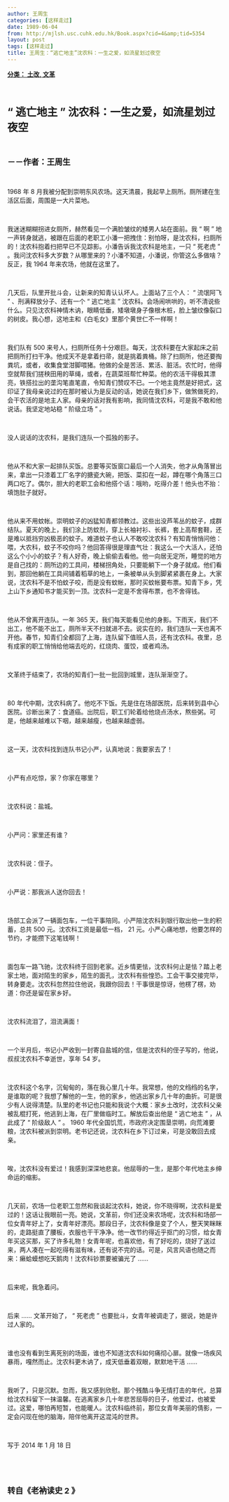 ```yaml
---
author: 王周生
categories: [这样走过]
date: 1989-06-04
from: http://mjlsh.usc.cuhk.edu.hk/Book.aspx?cid=4&amp;tid=5354
layout: post
tags: [这样走过]
title: 王周生：“逃亡地主”沈农科：一生之爱，如流星划过夜空
---
```


<div style="margin: 15px 10px 10px 0px;">
<div>
<span id="ctl00_ContentPlaceHolder1_chapter1_SubjectLabel" style="font-weight:bold;text-decoration:underline;">
   分类： 土改, 文革
  </span>
</div>
<p class="p1">
<b>
<font size="5">
<span class="s1">
</span>
<br/>
</font>
</b>
</p>
<p class="p2">
<b>
<font size="5">
<span class="s2" style="">
<font size="5">
      “
     </font>
</span>
<span class="s1" style="">
     逃亡地主
    </span>
<span class="s2" style="">
<font size="5">
      ”
     </font>
</span>
<span class="s1" style="">
     沈农科：一生之爱，如流星划过夜空
    </span>
</font>
</b>
</p>
<p class="p1">
<b>
<font size="4">
<span class="s1">
</span>
<br/>
</font>
</b>
</p>
<p class="p2">
<span class="s1">
<b>
<font size="4">
     －－作者：王周生
    </font>
</b>
</span>
</p>
<p class="p1">
<span class="s1">
</span>
<br/>
</p>
<p class="p2">
<span class="s2">
   1968
  </span>
<span class="s1">
   年
  </span>
<span class="s2">
   8
  </span>
<span class="s1">
   月我被分配到崇明东风农场。这天清晨，我起早上厕所。厕所建在生活区后面，周围是一大片菜地。
  </span>
</p>
<p class="p1">
<span class="s1">
</span>
<br/>
</p>
<p class="p2">
<span class="s1">
   我迷迷糊糊拐进女厕所，赫然看见一个满脸皱纹的矮男人站在面前。我
  </span>
<span class="s2">
   “
  </span>
<span class="s1">
   啊
  </span>
<span class="s2">
   ”
  </span>
<span class="s1">
   地一声转身就逃，被跟在后面的老职工小潘一把拽住：别怕呀，是沈农科，扫厕所的！沈农科抱着扫把早已不见踪影。小潘告诉我沈农科是地主，一只
  </span>
<span class="s2">
   “
  </span>
<span class="s1">
   死老虎
  </span>
<span class="s2">
   ”
  </span>
<span class="s1">
   。我问沈农科多大岁数？从哪里来的？小潘不知道，小潘说，你管这么多做啥？反正，我
  </span>
<span class="s2">
   1964
  </span>
<span class="s1">
   年来农场，他就在这里了。
  </span>
</p>
<p class="p1">
<span class="s1">
</span>
<br/>
</p>
<p class="p2">
<span class="s1">
   几天后，队里开批斗会，让新来的知青认认坏人。上面站了三个人：
  </span>
<span class="s2">
   “
  </span>
<span class="s1">
   流氓阿飞
  </span>
<span class="s2">
   ”
  </span>
<span class="s1">
   、刑满释放分子、还有一个
  </span>
<span class="s2">
   “
  </span>
<span class="s1">
   逃亡地主
  </span>
<span class="s2">
   ”
  </span>
<span class="s1">
   沈农科。会场闹哄哄的，听不清说些什么。只见沈农科神情木讷，眼睛低垂，矮墩墩身子像根木桩，脸上皱纹像裂口的树皮。我心想，这地主和《白毛女》里那个黄世仁不一样啊！
  </span>
</p>
<p class="p1">
<span class="s1">
</span>
<br/>
</p>
<p class="p2">
<span class="s1">
   我们队有
  </span>
<span class="s2">
   500
  </span>
<span class="s1">
   来号人，扫厕所任务十分艰巨。每天，沈农科要在大家起床之前把厕所打扫干净。他成天不是拿着扫帚，就是挑着粪桶。除了扫厕所，他还要掏粪坑，或者，收集食堂泔脚喂猪。他做的全是苦活、累活、脏活。农忙时，他得空就帮我们搓秧田用的草绳，或者，在蔬菜班帮忙种菜。他的农活干得极其漂亮，铁搭拉出的垄沟笔直笔直，令知青们赞叹不已。一个地主竟然是好把式，这印证了我母亲说过的在那时被认为是反动的话，她说在我们乡下，做煞做死的，会干农活的是地主人家。母亲的话对我有影响，我同情沈农科，可是我不敢和他说话。我坚定地站稳
  </span>
<span class="s2">
   “
  </span>
<span class="s1">
   阶级立场
  </span>
<span class="s2">
   ”
  </span>
<span class="s1">
   。
  </span>
</p>
<p class="p1">
<span class="s1">
</span>
<br/>
</p>
<p class="p2">
<span class="s1">
   没人说话的沈农科，是我们连队一个孤独的影子。
  </span>
</p>
<p class="p1">
<span class="s1">
</span>
<br/>
</p>
<p class="p2">
<span class="s1">
   他从不和大家一起排队买饭。总要等买饭窗口最后一个人消失，他才从角落冒出来，拿出一只漆着工厂名字的搪瓷大碗，把饭、菜扣在一起，蹲在哪个角落三口两口吃了。偶尔，胆大的老职工会和他搭个话：哦哟，吃得介差！他头也不抬：填饱肚子就好。
  </span>
</p>
<p class="p1">
<span class="s1">
</span>
<br/>
</p>
<p class="p2">
<span class="s1">
   他从来不用蚊帐。崇明蚊子的凶猛知青都领教过。这些出没芦苇丛的蚊子，成群结队。夏天的晚上，我们涂上防蚊剂，穿上长袖衬衫、长裤，套上高帮套鞋，还是难以抵挡穷凶极恶的蚊子。难道蚊子也认人不敢咬沈农科？有知青悄悄问他：喂，大农科，蚊子不咬你吗？他回答得很是理直气壮：我这么一个大活人，还怕这么个小小的蚊子？有人好奇，晚上偷偷去看他。他一向居无定所，睡觉的地方是自己找的：厕所边的工具间，楼梯拐角处，只要能躺下一个身子就成。他们看到，那回他躺在工具间铺着稻草的地上，一条被单从头到脚紧紧裹在身上。大家说，沈农科不是不怕蚊子咬，而是没有蚊帐，那时买蚊帐要布票。知青下乡，凭上山下乡通知书才能买到一顶。沈农科一定是不舍得布票，也不舍得钱。
  </span>
</p>
<p class="p1">
<span class="s1">
</span>
<br/>
</p>
<p class="p2">
<span class="s1">
   他从不曾离开连队。一年
  </span>
<span class="s2">
   365
  </span>
<span class="s1">
   天，我们每天能看见他的身影。下雨天，我们不出工，他不能不出工，厕所半天不扫就进不去。说实在的，我们连队一天也离不开他。春节，知青们全都回了上海，连队留下值班人员，还有沈农科。夜里，总有成家的职工悄悄给他端去吃的，红烧肉、蛋饺，或者鸡汤。
  </span>
</p>
<p class="p1">
<span class="s1">
</span>
<br/>
</p>
<p class="p2">
<span class="s1">
   文革终于结束了，农场的知青们一批一批回到城里，连队渐渐空了。
  </span>
</p>
<p class="p1">
<span class="s1">
</span>
<br/>
</p>
<p class="p2">
<span class="s2">
   80
  </span>
<span class="s1">
   年代中期，沈农科病了。他吃不下饭。先是住在场部医院，后来转到县中心医院。诊断出来了：食道癌。出院后，职工们轮着给他烧点汤水，熬些粥。可是，他越来越难以下咽，越来越瘦，也越来越虚弱。
  </span>
</p>
<p class="p1">
<span class="s1">
</span>
<br/>
</p>
<p class="p2">
<span class="s1">
   这一天，沈农科找到连队书记小严，认真地说：我要家去了！
  </span>
</p>
<p class="p1">
<span class="s1">
</span>
<br/>
</p>
<p class="p2">
<span class="s1">
   小严有点吃惊，家？你家在哪里？
  </span>
</p>
<p class="p1">
<span class="s1">
</span>
<br/>
</p>
<p class="p2">
<span class="s1">
   沈农科说：盐城。
  </span>
</p>
<p class="p1">
<span class="s1">
</span>
<br/>
</p>
<p class="p2">
<span class="s1">
   小严问：家里还有谁？
  </span>
</p>
<p class="p1">
<span class="s1">
</span>
<br/>
</p>
<p class="p2">
<span class="s1">
   沈农科说：侄子。
  </span>
</p>
<p class="p1">
<span class="s1">
</span>
<br/>
</p>
<p class="p2">
<span class="s1">
   小严说：那我派人送你回去！
  </span>
</p>
<p class="p1">
<span class="s1">
</span>
<br/>
</p>
<p class="p2">
<span class="s1">
   场部工会派了一辆面包车，一位干事陪同。小严陪沈农科到银行取出他一生的积蓄，总共
  </span>
<span class="s2">
   500
  </span>
<span class="s1">
   元。沈农科工资是最低一档，
  </span>
<span class="s2">
   21
  </span>
<span class="s1">
   元。小严心痛地想，他要怎样的节约，才能攒下这笔钱啊！
  </span>
</p>
<p class="p1">
<span class="s1">
</span>
<br/>
</p>
<p class="p2">
<span class="s1">
   面包车一路飞驰，沈农科终于回到老家。近乡情更怯，沈农科何止是怯？踏上老家土地，面对陌生的家乡，陌生的面孔，沈农科有些惶恐。工会干事交接完毕，转身要走。沈农科忽然拉住他说，我跟你回去！干事很是惊讶，他楞了楞，劝道：你还是留在家乡好。
  </span>
</p>
<p class="p1">
<span class="s1">
</span>
<br/>
</p>
<p class="p2">
<span class="s1">
   沈农科流泪了，泪流满面！
  </span>
</p>
<p class="p1">
<span class="s1">
</span>
<br/>
</p>
<p class="p2">
<span class="s1">
   一个半月后，书记小严收到一封寄自盐城的信，信是沈农科的侄子写的，他说，叔叔沈农科不幸逝世，享年
  </span>
<span class="s2">
   54
  </span>
<span class="s1">
   岁。
  </span>
</p>
<p class="p1">
<span class="s1">
</span>
<br/>
</p>
<p class="p2">
<span class="s1">
   沈农科这个名字，沉甸甸的，落在我心里几十年。我常想，他的文绉绉的名字，是谁取的呢？我想了解他的一生，他的家乡，他逃出家乡几十年的曲折。可是很少有人说得清楚。队里的老书记也只能和我说个大概：家乡土改时，沈农科父亲被乱棍打死，他逃到上海，在厂里做临时工。解放后查出他是
  </span>
<span class="s2">
   “
  </span>
<span class="s1">
   逃亡地主
  </span>
<span class="s2">
   ”
  </span>
<span class="s1">
   ，从此成了
  </span>
<span class="s2">
   “
  </span>
<span class="s1">
   阶级敌人
  </span>
<span class="s2">
   ”
  </span>
<span class="s1">
   。
  </span>
<span class="s2">
   1960
  </span>
<span class="s1">
   年代全国饥荒，市政府决定围垦崇明，向荒滩要粮，沈农科被派到崇明。老书记还说，沈农科在乡下订过亲，可是没敢回去成亲。
  </span>
</p>
<p class="p1">
<span class="s1">
</span>
<br/>
</p>
<p class="p2">
<span class="s1">
   唉，沈农科没有爱过！我感到深深地悲哀。他屈辱的一生，是那个年代地主乡绅命运的缩影。
  </span>
</p>
<p class="p1">
<span class="s1">
</span>
<br/>
</p>
<p class="p2">
<span class="s1">
   几天前，农场一位老职工忽然和我谈起沈农科，她说，你不晓得啊，沈农科是爱过的！这话让我眼前一亮。她说，文革前，你们还没来农场呢，沈农科和场部一位女青年好上了，女青年好漂亮。那段日子，沈农科像是变了个人，整天笑眯眯的，走路挺直了腰板，衣服也干干净净。他一改节约得近乎抠门的习惯，给女青年买这买那，买了许多礼物！女青年呢，也喜欢他，有了好吃的，烧好了送过来，两人凑在一起吃得有滋有味，还有说不完的话。可是，风言风语也随之而来：癞蛤蟆想吃天鹅肉！沈农科钞票要被骗光了
  </span>
<span class="s2">
   ……
  </span>
</p>
<p class="p1">
<span class="s1">
</span>
<br/>
</p>
<p class="p2">
<span class="s1">
   后来呢，我急着问。
  </span>
</p>
<p class="p1">
<span class="s1">
</span>
<br/>
</p>
<p class="p2">
<span class="s1">
   后来
  </span>
<span class="s2">
   ……
  </span>
<span class="s1">
   文革开始了，
  </span>
<span class="s2">
   “
  </span>
<span class="s1">
   死老虎
  </span>
<span class="s2">
   ”
  </span>
<span class="s1">
   也要批斗，女青年被调走了，据说，她是许过人家的。
  </span>
</p>
<p class="p1">
<span class="s1">
</span>
<br/>
</p>
<p class="p2">
<span class="s1">
   谁也没有看到生离死别的场面，谁也不知道沈农科如何痛彻心扉。就像一场疾风暴雨，嘎然而止。沈农科更木讷了，成天低垂着双眼，默默地干活
  </span>
<span class="s2">
   ……
  </span>
</p>
<p class="p1">
<span class="s1">
</span>
<br/>
</p>
<p class="p2">
<span class="s1">
   我听了，只是沉默。忽而，我又感到欣慰。那个残酷斗争无情打击的年代，总算给沈农科留下一抹温馨。在逃离家乡几十年悲苦屈辱的日子，他爱过，也被爱过。这爱，哪怕再短暂，也能暖人。沈农科临终前，那位女青年美丽的倩影，一定会闪现在他的脑海，陪伴他离开这混沌的世界。
  </span>
</p>
<p class="p1">
<span class="s1">
</span>
<br/>
</p>
<p class="p3">
<span class="s3">
   写于
  </span>
<span class="s1">
   2014
  </span>
<span class="s3">
   年
  </span>
<span class="s1">
   1
  </span>
<span class="s3">
   月
  </span>
<span class="s1">
   18
  </span>
<span class="s3">
   日
  </span>
</p>
<p class="p1">
<span class="s1">
</span>
<br/>
</p>
<p class="p1">
<b>
<font size="4">
<span class="s1">
</span>
<br/>
</font>
</b>
</p>
<p class="p2">
<b>
<font size="4">
<span class="s1">
     转自《老衲读史
    </span>
<span class="s2">
     2
    </span>
<span class="s1">
     》
    </span>
</font>
</b>
</p>
</div>
